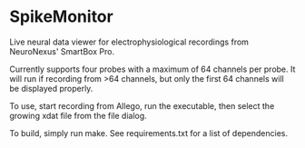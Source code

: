# SpikeMonitor
Live neural data viewer for electrophysiological recordings from NeuroNexus' SmartBox Pro.

Currently supports four probes with a maximum of 64 channels per probe. It will run if recording from >64 channels, but only the first 64 channels will be displayed properly.

To use, start recording from Allego, run the executable, then select the growing xdat file from the file dialog.

To build, simply run make. See requirements.txt for a list of dependencies.
